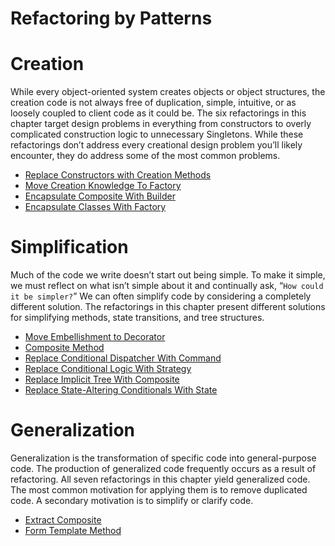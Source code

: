# Refactoring by Patterns

# Creation

While every object-oriented system creates objects or object structures, the creation code is not always free of duplication, simple, intuitive, or as loosely coupled to client code as it could be. The six refactorings in this chapter target design problems in everything from constructors to overly complicated construction logic to unnecessary Singletons. While these refactorings don’t address every creational design problem you’ll likely encounter, they do address some of the most common problems.

* [Replace Constructors with Creation Methods](https://github.com/gunya/refactoring/tree/master/src/main/java/com/hepexta/refactoring/loanrisk/objectcreation)
* [Move Creation Knowledge To Factory](https://github.com/gunya/refactoring/tree/master/src/main/java/com/hepexta/refactoring/creational/htmlparser)
* [Encapsulate Composite With Builder](https://github.com/gunya/refactoring/tree/master/src/main/java/com/hepexta/refactoring/encapsuation/composit)
* [Encapsulate Classes With Factory](https://github.com/gunya/refactoring/tree/master/src/main/java/com/hepexta/refactoring/encapsuation/descriptors)

# Simplification

Much of the code we write doesn’t start out being simple. To make it simple, we must reflect on what isn’t simple about it and continually ask, “`How could it be simpler?`” We can often simplify code by considering a completely different solution. The refactorings in this chapter present different solutions for simplifying methods, state transitions, and tree structures.

* [Move Embellishment to Decorator](https://github.com/gunya/refactoring/tree/master/src/main/java/com/hepexta/refactoring/simplification/embelishmenttodecorator)
* [Composite Method](https://github.com/gunya/refactoring/tree/master/src/main/java/com/hepexta/refactoring/simplification/compositmethod)
* [Replace Conditional Dispatcher With Command](https://github.com/gunya/refactoring/tree/master/src/main/java/com/hepexta/refactoring/simplification/replaceCondDispatcherWithCommand)
* [Replace Conditional Logic With Strategy](https://github.com/gunya/refactoring/tree/master/src/main/java/com/hepexta/refactoring/simplification/replaceconditwithstrategy)
* [Replace Implicit Tree With Composite](https://github.com/gunya/refactoring/tree/master/src/main/java/com/hepexta/refactoring/simplification/replaceImplicitTreeWithComposite)
* [Replace State-Altering Conditionals With State](https://github.com/gunya/refactoring/tree/master/src/main/java/com/hepexta/refactoring/simplification/replacestatealteredwithstate)

# Generalization

Generalization is the transformation of specific code into general-purpose code. The production of generalized code frequently occurs as a result of refactoring. All seven refactorings in this chapter yield generalized code. The most common motivation for applying them is to remove duplicated code. A secondary motivation is to simplify or clarify code.

* [Extract Composite](https://github.com/gunya/refactoring/tree/master/src/main/java/com/hepexta/refactoring/generalization/extractcomposite)
* [Form Template Method](https://github.com/gunya/refactoring/tree/master/src/main/java/com/hepexta/refactoring/generalization/formtemplatemethod)
